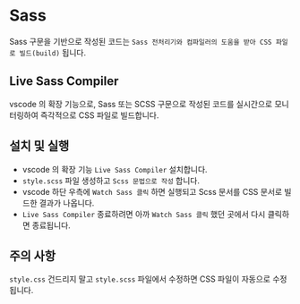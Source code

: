 Sass
=============
Sass 구문을 기반으로 작성된 코드는 `Sass 전처리기와 컴파일러의 도움을 받아 CSS 파일로 빌드(build)` 됩니다.

## Live Sass Compiler
vscode 의 확장 기능으로, Sass 또는 SCSS 구문으로 작성된 코드를 실시간으로 모니터링하여 즉각적으로 CSS 파일로 빌드합니다.

## 설치 및 실행
- vscode 의 확장 기능 `Live Sass Compiler` 설치합니다.
- `style.scss` 파일 생성하고 `Scss 문법으로 작성` 합니다.
- vscode 하단 우측에 `Watch Sass 클릭` 하면 실행되고 Scss 문서를 CSS 문서로 빌드한 결과가 나옵니다.
- `Live Sass Compiler` 종료하려면 아까 `Watch Sass 클릭` 했던 곳에서 다시 클릭하면 종료됩니다.

## 주의 사항
`style.css` 건드리지 말고 `style.scss` 파일에서 수정하면 CSS 파일이 자동으로 수정됩니다.